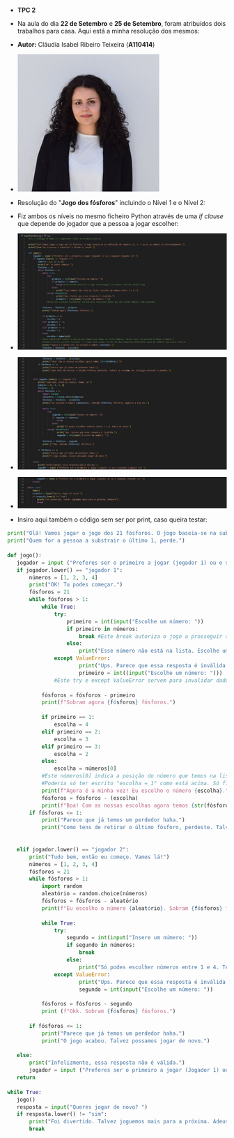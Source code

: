 - **TPC 2**
  
- Na aula do dia **22 de Setembro** e **25 de Setembro**, foram atribuidos dois trabalhos para casa. Aqui está a minha resolução dos mesmos: 
- **Autor:** Cláudia Isabel Ribeiro Teixeira (**A110414**)
-  ![image_alt](https://github.com/ClaudiaTeixeiraa/ATP2025/blob/ffd0a10a1c1303a2a439cda594d9faebdf964e2a/foto%20formal%20(2).jpg)

-  Resolução do "**Jogo dos fósforos**" incluindo o Nível 1 e o Nível 2:
-  Fiz ambos os níveis no mesmo ficheiro Python através de uma *if clause* que depende do jogador que a pessoa a jogar escolher:
-  ![image_alt](https://github.com/ClaudiaTeixeiraa/ATP2025/blob/bf3fa0cbc4780fadb854e1741ab79fef8a25917d/Resolu%C3%A7%C3%A3oDoJogoDosF%C3%B3sforospt1.png)
-  ![image_alt](https://github.com/ClaudiaTeixeiraa/ATP2025/blob/4c0bdfc99817ce51843255148a64dad4660cddab/Resolu%C3%A7%C3%A3oDoJogoDosF%C3%B3sforospt2.png)
-  ![image_alt](https://github.com/ClaudiaTeixeiraa/ATP2025/blob/521702f4cd69315197156593f12109bf537209e0/Resolu%C3%A7%C3%A3oDoJogoDosF%C3%B3sforospt3.png)

- Insiro aqui também o código sem ser por print, caso queira testar:
 ```python
print("Olá! Vamos jogar o jogo dos 21 fósforos. O jogo baseia-se na subtração de números (1, 2, 3 ou 4) ao número 21 alternadamente.")
print("Quem for a pessoa a substrair o último 1, perde.")

def jogo():
    jogador = input ("Preferes ser o primeiro a jogar (jogador 1) ou o segundo (jogador 2)? ")
    if jogador.lower() == "jogador 1":
        números = [1, 2, 3, 4]
        print("OK! Tu podes começar.")
        fósforos = 21
        while fósforos > 1: 
            while True: 
                try:
                    primeiro = int(input("Escolhe um número: "))
                    if primeiro in números:
                        break #Este break autoriza o jogo a prosseguir ao acabar com este while loop
                    else:
                        print("Esse número não está na lista. Escolhe um número entre 1 e 4.")
                except ValueError:
                        print("Ups. Parece que essa resposta é inválida.")
                        primeiro = int((input("Escolhe um número: ")))
                #Este try e except ValueError servem para invalidar dados que não sejam números como queremos

            fósforos = fósforos - primeiro
            print(f"Sobram agora {fósforos} fósforos.")

            if primeiro == 1:
                escolha = 4
            elif primeiro == 2:
                escolha = 3
            elif primeiro == 3:
                escolha = 2
            else:
                escolha = números[0]
            #Este números[0] indica a posição do número que temos na lista números. Neste caso, na posição 0 temos o número 1
            #Poderia só ter escrito "escolha = 1" como está acima. Só fiz de duas maneiras diferentes para me lembrar que posso fazê-lo
            print(f"Agora é a minha vez! Eu escolho o número {escolha}.")
            fósforos = fósforos - (escolha)
            print(f"Boa! Com as nossas escolhas agora temos {str(fósforos)}.")
        if fósforos <= 1:
            print("Parece que já temos um perdedor haha.")
            print("Como tens de retirar o último fósforo, perdeste. Talvez da próxima vez consigas entender o padrão.")
                

    elif jogador.lower() == "jogador 2":
        print("Tudo bem, então eu começo. Vamos lá!")
        números = [1, 2, 3, 4]
        fósforos = 21
        while fósforos > 1:
            import random
            aleatório = random.choice(números)
            fósforos = fósforos - aleatório
            print(f"Eu escolho o número {aleatório}. Sobram {fósforos} fósforos. Agora é a tua vez.")

            while True:
                try:
                    segundo = int(input("Insere um número: "))
                    if segundo in números:
                        break
                    else: 
                        print("Só podes escolher números entre 1 e 4. Tenta de novo.")
                except ValueError:
                        print("Ups. Parece que essa resposta é inválida.")
                        segundo = int(input("Escolhe um número: "))

            fósforos = fósforos - segundo
            print (f"Okk. Sobram {fósforos} fósforos.")

        if fósforos <= 1:
            print("Parece que já temos um perdedor haha.")
            print("O jogo acabou. Talvez possamos jogar de novo.")
        
    else:
        print("Infelizmente, essa resposta não é válida.")
        jogador = input ("Preferes ser o primeiro a jogar (Jogador 1) ou o segundo (Jogador 2)? ")
    return 

while True:
    jogo()
    resposta = input("Queres jogar de novo? ")
    if resposta.lower() != "sim":
        print("Foi divertido. Talvez joguemos mais para a próxima. Adeusss")
        break
```


